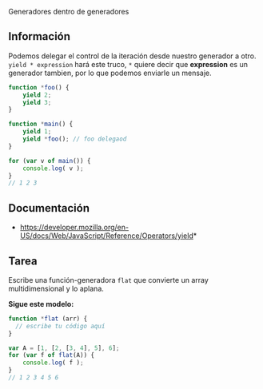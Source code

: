 Generadores dentro de generadores

## Información
Podemos delegar el control de la iteración desde nuestro generador a otro.
`yield * expression` hará este truco, `*` quiere decir que **expression**
es un generador tambien, por lo que podemos enviarle un mensaje.

```js
function *foo() {
    yield 2;
    yield 3;
}

function *main() {
    yield 1;
    yield *foo(); // foo delegaod
}

for (var v of main()) {
    console.log( v );
}
// 1 2 3
```

## Documentación
 - https://developer.mozilla.org/en-US/docs/Web/JavaScript/Reference/Operators/yield*

## Tarea
Escribe una función-generadora `flat` que convierte un array multidimensional y lo aplana.

**Sigue este modelo:**

```js
function *flat (arr) {
  // escribe tu código aquí 
}

var A = [1, [2, [3, 4], 5], 6];
for (var f of flat(A)) {
    console.log( f );
}
// 1 2 3 4 5 6
```
